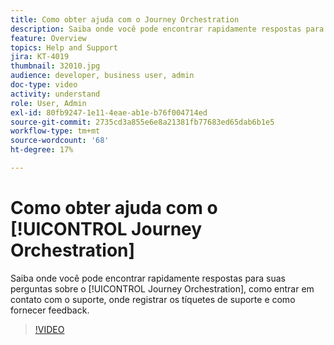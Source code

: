 ```yaml
---
title: Como obter ajuda com o Journey Orchestration
description: Saiba onde você pode encontrar rapidamente respostas para suas perguntas sobre o [!UICONTROL Journey Orchestration], como entrar em contato com o suporte, onde registrar os tíquetes de suporte e como fornecer feedback.
feature: Overview
topics: Help and Support
jira: KT-4019
thumbnail: 32010.jpg
audience: developer, business user, admin
doc-type: video
activity: understand
role: User, Admin
exl-id: 80fb9247-1e11-4eae-ab1e-b76f004714ed
source-git-commit: 2735cd3a855e6e8a21381fb77683ed65dab6b1e5
workflow-type: tm+mt
source-wordcount: '68'
ht-degree: 17%

---
```


# Como obter ajuda com o [!UICONTROL Journey Orchestration]

Saiba onde você pode encontrar rapidamente respostas para suas perguntas sobre o [!UICONTROL Journey Orchestration], como entrar em contato com o suporte, onde registrar os tíquetes de suporte e como fornecer feedback.

>[!VIDEO](https://video.tv.adobe.com/v/32010?quality=12&learn=on)
